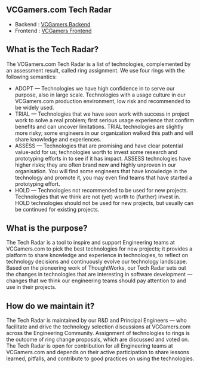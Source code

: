 ## VCGamers.com Tech Radar 

- Backend : [VCGamers Backend]([https://vcgamers.com](https://radar.thoughtworks.com/?documentId=https%3A%2F%2Fraw.githubusercontent.com%2Fvcg-dev%2Ftech-radar%2Fmain%2Fbackend.json))
- Frontend : [VCGamers Frontend](https://vcgamers.com)

## What is the Tech Radar?

The VCGamers.com Tech Radar is a list of technologies, complemented by an assessment result, called ring assignment. We use four rings with the following semantics:

- ADOPT — Technologies we have high confidence in to serve our purpose, also in large scale. Technologies with a usage culture in our VCGamers.com production environment, low risk and recommended to be widely used.
- TRIAL — Technologies that we have seen work with success in project work to solve a real problem; first serious usage experience that confirm benefits and can uncover limitations. TRIAL technologies are slightly more risky; some engineers in our organization walked this path and will share knowledge and experiences.
- ASSESS — Technologies that are promising and have clear potential value-add for us; technologies worth to invest some research and prototyping efforts in to see if it has impact. ASSESS technologies have higher risks; they are often brand new and highly unproven in our organisation. You will find some engineers that have knowledge in the technology and promote it, you may even find teams that have started a prototyping effort.
- HOLD — Technologies not recommended to be used for new projects. Technologies that we think are not (yet) worth to (further) invest in. HOLD technologies should not be used for new projects, but usually can be continued for existing projects.

## What is the purpose?

The Tech Radar is a tool to inspire and support Engineering teams at VCGamers.com to pick the best technologies for new projects; it provides a platform to share knowledge and experience in technologies, to reflect on technology decisions and continuously evolve our technology landscape. Based on the pioneering work of ThoughtWorks, our Tech Radar sets out the changes in technologies that are interesting in software development — changes that we think our engineering teams should pay attention to and use in their projects.

## How do we maintain it?

The Tech Radar is maintained by our R&D and Principal Engineers — who facilitate and drive the technology selection discussions at VCGamers.com across the Engineering Community. Assignment of technologies to rings is the outcome of ring change proposals, which are discussed and voted on. The Tech Radar is open for contribution for all Engineering teams at VCGamers.com and depends on their active participation to share lessons learned, pitfalls, and contribute to good practices on using the technologies.
